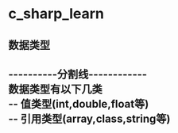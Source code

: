 # c_sharp_learn
## 数据类型  
----------分割线------------  
数据类型有以下几类  
-- 值类型(int,double,float等)  
-- 引用类型(array,class,string等)  
-- 
